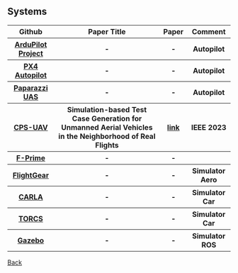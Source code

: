<head>
  <meta charset="utf-8">

  <meta name="description" content="Systems">
  <meta name="author" content="SitePoint">

  <link rel="stylesheet" href="css/styles.css?v=1.0">

  <!--[if lt IE 9]>
    <script src="https://cdnjs.cloudflare.com/ajax/libs/html5shiv/3.7.3/html5shiv.js"></script>
  <![endif]-->
</head>

<body>
  
  <h2>Systems </h2>
  
<table class="tg">

  <tr>
    <th> Github </th>    
    <th class="tg-yw4l"> Paper Title </th> 
    <th> Paper </th>    
    <th class="tg-yw4l"> Comment </th> 
  </tr>
  
  <tr>
    <th> <a href="https://github.com/ArduPilot/ardupilot">ArduPilot Project</a> </th>
    <th class="tg-yw4l"> - </th> 
    <th> - </th>
    <th class="tg-yw4l"> Autopilot </th>   
  </tr>

  <tr>
    <th> <a href="https://github.com/PX4/PX4-Autopilot">PX4 Autopilot</a> </th>  
    <th class="tg-yw4l"> - </th> 
    <th> - </th>
    <th class="tg-yw4l">  Autopilot </th>   
  </tr>

  <tr>
    <th> <a href="https://github.com/paparazzi/paparazzi">Paparazzi UAS</a> </th>    
    <th class="tg-yw4l"> - </th> 
    <th> - </th>
    <th class="tg-yw4l"> Autopilot </th>   
  </tr>

  <tr>
    <th> <a href="https://github.com/skhatiri/UAV-Testing-Competition">CPS-UAV</a> </th> 
    <th class="tg-yw4l"> Simulation-based Test Case Generation for Unmanned Aerial Vehicles in the Neighborhood of Real Flights </th> 
    <th> <a href="https://ieeexplore.ieee.org/abstract/document/10132225">link</a> </th> 
    <th class="tg-yw4l"> IEEE 2023 </th>   
  </tr>
  
  <tr>
    <th> <a href="https://github.com/nasa/fprime">F-Prime</a> </th>    
    <th class="tg-yw4l"> - </th> 
    <th> - </th>
    <th class="tg-yw4l">  </th>   
  </tr>

  <tr>
    <th> <a href="https://github.com/FlightGear">FlightGear</a> </th>    
    <th class="tg-yw4l"> - </th> 
    <th> - </th>
    <th class="tg-yw4l"> Simulator Aero </th>   
  </tr>

  <tr>
    <th> <a href="https://github.com/carla-simulator/carla">CARLA</a> </th>    
    <th class="tg-yw4l"> - </th> 
    <th> - </th>
    <th class="tg-yw4l"> Simulator Car </th>   
  </tr>

  <tr>
    <th> <a href="https://github.com/jeremybennett/torcs">TORCS</a> </th>    
    <th class="tg-yw4l"> - </th> 
    <th> - </th>
    <th class="tg-yw4l"> Simulator Car </th>   
  </tr>

  <tr>
    <th> <a href="https://github.com/gazebosim">Gazebo</a> </th>    
    <th class="tg-yw4l"> - </th> 
    <th> - </th>
    <th class="tg-yw4l"> Simulator ROS </th>   
  </tr>


</table>
<a href="https://github.com/Trusted-AI-in-System-Test/Literature">Back</a>
  
</body>
</html>

